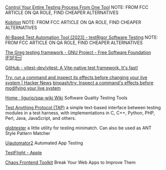 
[Control Your Entire Testing Process From One Tool](https://www.kualitee.com/)
NOTE: FROM FCC ARTICLE ON QA ROLE, FIND CHEAPER ALTERNATIVES

[Kobiton](https://kobiton.com/)
NOTE: FROM FCC ARTICLE ON QA ROLE, FIND CHEAPER ALTERNATIVES

[AI-Based Test Automation Tool [2023] - testRigor Software Testing](https://testrigor.com/)
NOTE: FROM FCC ARTICLE ON QA ROLE, FIND CHEAPER ALTERNATIVES

[The Greg testing framework - GNU Project - Free Software Foundation (FSF)🆓](https://www.gnu.org/software/greg)

[GitHub - vitest-dev/vitest: A Vite-native test framework. It's fast!](https://github.com/vitest-dev/vitest)

[Try: run a command and inspect its effects before changing your live system | Hacker News](https://news.ycombinator.com/item?id=36461102)
[binpash/try: Inspect a command's effects before modifying your live system](https://github.com/binpash/try)

[Home · ligurio/sqa-wiki Wiki](https://github.com/ligurio/sqa-wiki/wiki)
Software Quality Testing Tools

[Test Anything Protocol (TAP)](https://testanything.org/)
a simple text-based interface between testing modules in a test harness, with implementations in C, C++, Python, PHP, Perl, Java, JavaScript, and others.

[globtester](http://www.globtester.com/)
a little utility for testing minimatch. Can also be used as ANT Style Pattern Matcher

[Uiautomator2](https://github.com/openatx/uiautomator2)
Automated App Testing

[TestFlight - Apple](https://testflight.apple.com/join/emEhlNGn)

[Chaos Frontend Toolkit](https://chaos-frontend-toolkit.web.app/)
Break Your Web Apps to Improve Them
